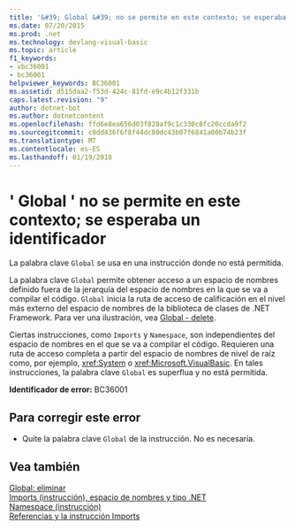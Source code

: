 ```yaml
---
title: '&#39; Global &#39; no se permite en este contexto; se esperaba un identificador'
ms.date: 07/20/2015
ms.prod: .net
ms.technology: devlang-visual-basic
ms.topic: article
f1_keywords:
- vbc36001
- bc36001
helpviewer_keywords: BC36001
ms.assetid: d515daa2-f53d-424c-81fd-e9c4b12f331b
caps.latest.revision: "9"
author: dotnet-bot
ms.author: dotnetcontent
ms.openlocfilehash: ffd6e8ea656d03f828af9c1c330c8fc20ccda9f2
ms.sourcegitcommit: c0dd436f6f8f44dc80dc43b07f6841a00b74b23f
ms.translationtype: MT
ms.contentlocale: es-ES
ms.lasthandoff: 01/19/2018
---
```

# <a name="39global39-not-allowed-in-this-context-identifier-expected"></a>&#39; Global &#39; no se permite en este contexto; se esperaba un identificador
La palabra clave `Global` se usa en una instrucción donde no está permitida.  
  
 La palabra clave `Global` permite obtener acceso a un espacio de nombres definido fuera de la jerarquía del espacio de nombres en la que se va a compilar el código. `Global` inicia la ruta de acceso de calificación en el nivel más externo del espacio de nombres de la biblioteca de clases de .NET Framework. Para ver una ilustración, vea [Global - delete](http://msdn.microsoft.com/library/18c8ba14-40f6-4978-8096-6a5852324635).  
  
 Ciertas instrucciones, como `Imports` y `Namespace`, son independientes del espacio de nombres en el que se va a compilar el código. Requieren una ruta de acceso completa a partir del espacio de nombres de nivel de raíz como, por ejemplo, <xref:System> o <xref:Microsoft.VisualBasic>. En tales instrucciones, la palabra clave `Global` es superflua y no está permitida.  
  
 **Identificador de error:** BC36001  
  
## <a name="to-correct-this-error"></a>Para corregir este error  
  
-   Quite la palabra clave `Global` de la instrucción. No es necesaria.  
  
## <a name="see-also"></a>Vea también  
 [Global: eliminar](http://msdn.microsoft.com/library/18c8ba14-40f6-4978-8096-6a5852324635)  
 [Imports (instrucción), espacio de nombres y tipo .NET](../../visual-basic/language-reference/statements/imports-statement-net-namespace-and-type.md)  
 [Namespace (instrucción)](../../visual-basic/language-reference/statements/namespace-statement.md)  
 [Referencias y la instrucción Imports](../../visual-basic/programming-guide/program-structure/references-and-the-imports-statement.md)
